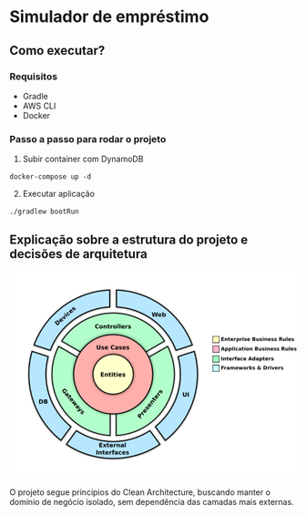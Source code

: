 # Simulador de empréstimo


## Como executar?

### Requisitos
- Gradle
- AWS CLI
- Docker

### Passo a passo para rodar o projeto

1. Subir container com DynamoDB
```
docker-compose up -d
```

2. Executar aplicação
```
./gradlew bootRun
```

## Explicação sobre a estrutura do projeto e decisões de arquitetura


![Clean Arch](.github/assets/clean-architecture.png)

O projeto segue princípios do Clean Architecture, buscando manter o domínio de negócio isolado, sem dependência das camadas mais externas.